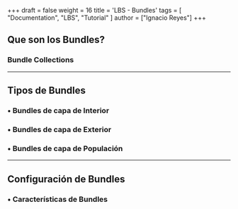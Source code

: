 +++
draft = false
weight = 16
title = 'LBS - Bundles'
tags = [ "Documentation", "LBS", "Tutorial" ]
author = ["Ignacio Reyes"]
+++

## Que son los Bundles?

### Bundle Collections

---

## Tipos de Bundles

### • Bundles de capa de Interior

### • Bundles de capa de Exterior

### • Bundles de capa de Populación

---

## Configuración de Bundles

### • Características de Bundles

